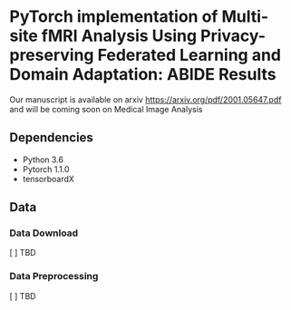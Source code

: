 # PyTorch implementation of Multi-site fMRI Analysis Using Privacy-preserving Federated Learning and Domain Adaptation: ABIDE Results
Our manuscript is available on arxiv https://arxiv.org/pdf/2001.05647.pdf and will be coming soon on Medical Image Analysis

## Dependencies
- Python 3.6
- Pytorch 1.1.0
- tensorboardX

## Data
### Data Download
[ ] TBD
### Data Preprocessing
[ ] TBD





